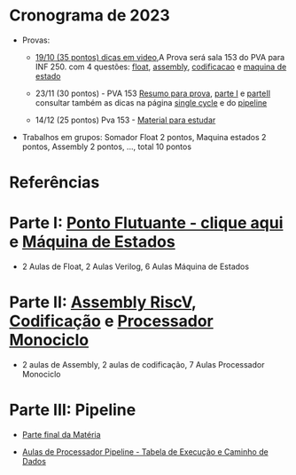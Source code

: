 
# Cronograma de 2023
* Provas:
    * [19/10 (35 pontos) dicas em video](https://www.youtube.com/playlist?list=PLcvOyD_LMr6kDfmgmxRhAvYEP4WFLw0gd),A Prova será sala 153 do PVA para INF 250.
      com 4 questões: [float](https://github.com/arduinoufv/inf250/blob/master/2023/float.md#exemplos-para-prova), [assembly](https://github.com/arduinoufv/inf250/blob/master/2023/assemblyriscV.md#exemplos-para-prova), [codificacao](https://github.com/arduinoufv/inf250/blob/master/2023/code_riscv.md#exemplos-para-prova) e [maquina de estado](https://github.com/arduinoufv/inf250/blob/master/2023/fsm.md#exemplos-para-prova)
      
    * 23/11 (30 pontos) - PVA 153 [Resumo para prova](https://youtu.be/q9kk7kZ_N-4), [parte I](https://www.youtube.com/playlist?list=PLcvOyD_LMr6n2g8IEfzXRHoNbGZRLNBBX)  e [parteII](https://www.youtube.com/playlist?list=PLcvOyD_LMr6ngr7E5ICjq0Fv64i1BefIJ) consultar também as dicas na página [single cycle](https://github.com/arduinoufv/inf250/blob/master/2023/monociclo.md) e do [pipeline](https://github.com/arduinoufv/inf250/blob/master/2023/pipeline.md)
    
    * 14/12 (25 pontos) Pva 153 - [Material para estudar](https://github.com/arduinoufv/inf250/blob/master/2023/verilog_pipeline.md#prova-3)
* Trabalhos em grupos: Somador Float 2 pontos, Maquina estados 2 pontos, Assembly 2 pontos, ..., total 10 pontos
  
# Referências


# Parte I: [Ponto Flutuante - clique aqui](https://github.com/arduinoufv/inf250/blob/master/2023/float.md) e [Máquina de Estados](https://github.com/arduinoufv/inf250/blob/master/2023/fsm.md)
   
   * 2 Aulas de Float, 2 Aulas Verilog, 6 Aulas Máquina de Estados

# Parte II: [Assembly RiscV](https://github.com/arduinoufv/inf250/blob/master/2023/assemblyriscV.md), [Codificação](https://github.com/arduinoufv/inf250/blob/master/2023/code_riscv.md) e [Processador Monociclo](https://github.com/arduinoufv/inf250/blob/master/2023/monociclo.md)
   *  2 aulas de Assembly, 2 aulas de codificação, 7 Aulas Processador Monociclo

# Parte III: Pipeline
   * [Parte final da Matéria](https://github.com/arduinoufv/inf250/blob/master/2023/verilog_pipeline.md)

   * [Aulas de Processador Pipeline - Tabela de Execução e Caminho de Dados](https://github.com/arduinoufv/inf250/blob/master/2023/pipeline.md)
